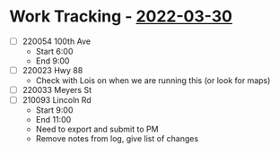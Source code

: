 # Work Tracking - [2022-03-30](2022-03-30)
- [ ]  220054 100th Ave
	- Start 6:00
	- End 9:00
- [ ] 220023 Hwy 88
	- Check with Lois on when we are running this (or look for maps)
- [ ] 220033 Meyers St
- [ ] 210093 Lincoln Rd
	- Start 9:00
	- End 11:00
	- Need to export and submit to PM
	- Remove notes from log, give list of changes
